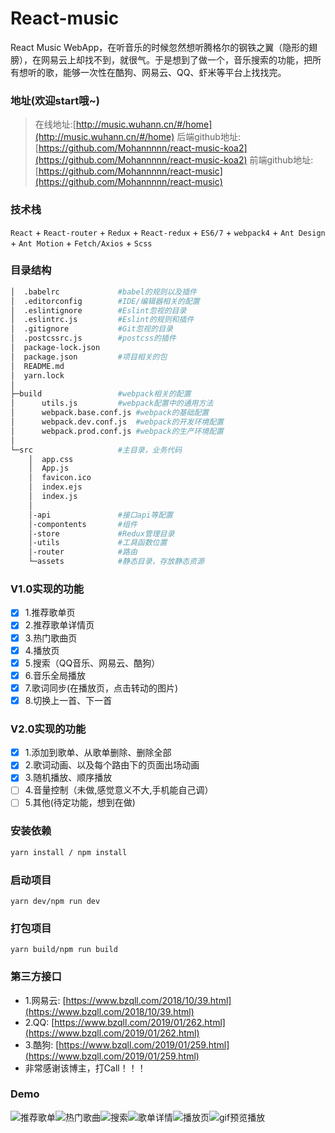# React-music
React Music WebApp，在听音乐的时候忽然想听腾格尔的钢铁之翼（隐形的翅膀），在网易云上却找不到，就很气。于是想到了做一个，音乐搜索的功能，把所有想听的歌，能够一次性在酷狗、网易云、QQ、虾米等平台上找找完。

### 地址(欢迎start哦~)

> 在线地址:[http://music.wuhann.cn/#/home](http://music.wuhann.cn/#/home)
> 后端github地址:[https://github.com/Mohannnnn/react-music-koa2](https://github.com/Mohannnnn/react-music-koa2)
> 前端github地址:[https://github.com/Mohannnnn/react-music](https://github.com/Mohannnnn/react-music)

### 技术栈

`React` + `React-router` + `Redux` + `React-redux` + `ES6/7` + `webpack4` + `Ant Design` + `Ant Motion` + `Fetch/Axios` + `Scss`

### 目录结构
```bash
│  .babelrc      		#babel的规则以及插件
│  .editorconfig		#IDE/编辑器相关的配置
│  .eslintignore		#Eslint忽视的目录
│  .eslintrc.js			#Eslint的规则和插件
│  .gitignore			#Git忽视的目录
│  .postcssrc.js		#postcss的插件
│  package-lock.json
│  package.json			#项目相关的包
│  README.md
│  yarn.lock
│
├─build					#webpack相关的配置
│      utils.js			#webpack配置中的通用方法
│      webpack.base.conf.js	#webpack的基础配置
│      webpack.dev.conf.js	#webpack的开发环境配置
│      webpack.prod.conf.js	#webpack的生产环境配置
│
└─src					#主目录，业务代码
    │  app.css
    │  App.js
    │  favicon.ico
    │  index.ejs
    │  index.js
    │
    │-api               #接口api等配置
    │-compontents       #组件
    │-store             #Redux管理目录
    │-utils             #工具函数位置
    │-router            #路由
    └─assets			#静态目录，存放静态资源
```
### V1.0实现的功能
- [x] 1.推荐歌单页
- [x] 2.推荐歌单详情页
- [x] 3.热门歌曲页
- [x] 4.播放页
- [x] 5.搜索（QQ音乐、网易云、酷狗）
- [x] 6.音乐全局播放
- [x] 7.歌词同步(在播放页，点击转动的图片)
- [x] 8.切换上一首、下一首

### V2.0实现的功能
- [x] 1.添加到歌单、从歌单删除、删除全部
- [x] 2.歌词动画、以及每个路由下的页面出场动画
- [x] 3.随机播放、顺序播放
- [ ] 4.音量控制（未做,感觉意义不大,手机能自己调）
- [ ] 5.其他(待定功能，想到在做)

### 安装依赖
```bash
yarn install / npm install
```
### 启动项目
```
yarn dev/npm run dev
```
### 打包项目
```
yarn build/npm run build
```
### 第三方接口
* 1.网易云: [https://www.bzqll.com/2018/10/39.html](https://www.bzqll.com/2018/10/39.html)
* 2.QQ: [https://www.bzqll.com/2019/01/262.html](https://www.bzqll.com/2019/01/262.html)
* 3.酷狗: [https://www.bzqll.com/2019/01/259.html](https://www.bzqll.com/2019/01/259.html)
* 非常感谢该博主，打Call！！！

### Demo
![推荐歌单](https://github.com/Mohannnnn/react-music/blob/master/demo/1.png)![热门歌曲](https://github.com/Mohannnnn/react-music/blob/master/demo/2.png)![搜索](https://github.com/Mohannnnn/react-music/blob/master/demo/3.png)![歌单详情](https://github.com/Mohannnnn/react-music/blob/master/demo/4.png)![播放页](https://github.com/Mohannnnn/react-music/blob/master/demo/5.png)![gif预览播放](https://github.com/Mohannnnn/react-music/blob/master/demo/6.gif)

